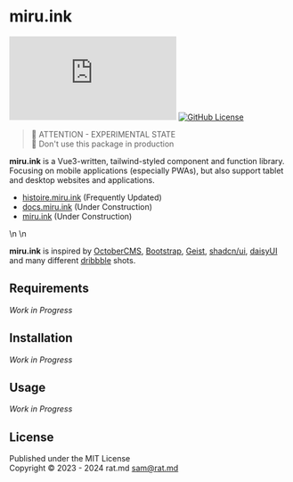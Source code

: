 miru.ink
========
[![NPM Version](https://img.shields.io/npm/v/miru.ink?style=flat-square&label=Version)](https://www.npmjs.com/package/miru.ink)
[![GitHub License](https://img.shields.io/github/license/RatMD/miru?style=flat-square&label=License)](https://github.com/RatMD/miru/blob/master/LICENSE.md)

> 🚧 ATTENTION - EXPERIMENTAL STATE\
> 🚧 Don't use this package in production

**miru.ink** is a Vue3-written, tailwind-styled component and function library. Focusing on mobile
applications (especially PWAs), but also support tablet and desktop websites and applications. 

- [histoire.miru.ink](https://histoire.miru.ink) (Frequently Updated)
- [docs.miru.ink](https://docs.miru.ink) (Under Construction)
- [miru.ink](https://miru.ink) (Under Construction)

\n
\n

**miru.ink** is inspired by [OctoberCMS](https://octobercms.com/), [Bootstrap](https://getbootstrap.com/), 
[Geist](https://vercel.com/geist/introduction), [shadcn/ui](https://ui.shadcn.com/), [daisyUI](https://daisyui.com/) 
and many different [dribbble](https://dribbble.com) shots.

Requirements
------------
_Work in Progress_

Installation
------------
_Work in Progress_

Usage
-----
_Work in Progress_

License
-------
Published under the MIT License\
Copyright © 2023 - 2024 rat.md <sam@rat.md>
